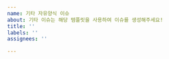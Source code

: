 ```yaml
---
name: 기타 자유양식 이슈
about: 기타 이슈는 해당 템플릿을 사용하여 이슈를 생성해주세요!
title: ''
labels: ''
assignees: ''

---
```

